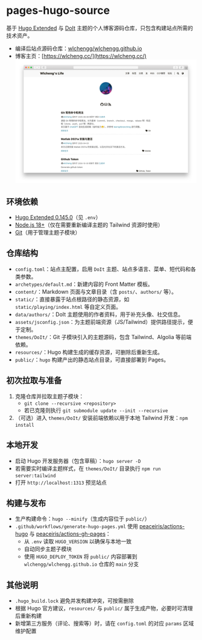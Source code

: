# pages-hugo-source

基于 [Hugo Extended](https://gohugo.io/getting-started/installing/#extended) 与 [DoIt](https://github.com/HEIGE-PCloud/DoIt) 主题的个人博客源码仓库，只包含构建站点所需的技术资产。

- 编译后站点源码仓库：[wlchengg/wlchengg.github.io](https://github.com/wlchengg/wlchengg.github.io)
- 博客主页：[https://wlcheng.cc/](https://wlcheng.cc/)
[![博客主页预览](static/images/wlcheng_cc.png)](https://wlcheng.cc/)

## 环境依赖
- [Hugo Extended 0.145.0](https://gohugo.io/getting-started/installing/#extended)（见 `.env`）
- [Node.js 18+](https://nodejs.org/)（仅在需要重新编译主题的 Tailwind 资源时使用）
- [Git](https://git-scm.com/)（用于管理主题子模块）

## 仓库结构
- `config.toml`：站点主配置，启用 `DoIt` 主题、站点多语言、菜单、短代码和各类参数。
- `archetypes/default.md`：新建内容的 Front Matter 模板。
- `content/`：Markdown 页面与文章目录（含 `posts/`、`authors/` 等）。
- `static/`：直接暴露于站点根路径的静态资源，如 `static/playing/index.html` 等自定义页面。
- `data/authors/`：DoIt 主题使用的作者资料，用于补充头像、社交信息。
- `assets/jsconfig.json`：为主题前端资源（JS/Tailwind）提供路径提示，便于定制。
- `themes/DoIt/`：Git 子模块引入的主题源码，包含 Tailwind、Algolia 等前端依赖。
- `resources/`：Hugo 构建生成的缓存资源，可删除后重新生成。
- `public/`：`hugo` 构建产出的静态站点目录，可直接部署到 Pages。

## 初次拉取与准备
1. 克隆仓库并拉取主题子模块：
   - `git clone --recursive <repository>`
   - 若已克隆则执行 `git submodule update --init --recursive`
2. （可选）进入 `themes/DoIt/` 安装前端依赖以用于本地 Tailwind 开发：`npm install`

## 本地开发
- 启动 Hugo 开发服务器（包含草稿）：`hugo server -D`
- 若需要实时编译主题样式，在 `themes/DoIt/` 目录执行 `npm run server:tailwind`
- 打开 `http://localhost:1313` 预览站点

## 构建与发布
- 生产构建命令：`hugo --minify`（生成内容位于 `public/`）
- `.github/workflows/generate-hugo-pages.yml` 使用 [peaceiris/actions-hugo](https://github.com/peaceiris/actions-hugo) 与 [peaceiris/actions-gh-pages](https://github.com/peaceiris/actions-gh-pages)：
  - 从 `.env` 读取 `HUGO_VERSION` 以确保与本地一致
  - 自动同步主题子模块
  - 使用 `HUGO_DEPLOY_TOKEN` 将 `public/` 内容部署到 `wlchengg/wlchengg.github.io` 仓库的 `main` 分支

## 其他说明
- `.hugo_build.lock` 避免并发构建冲突，可按需删除
- 根据 Hugo 官方建议，`resources/` 与 `public/` 属于生成产物，必要时可清理后重新构建
- 新增第三方服务（评论、搜索等）时，请在 `config.toml` 的对应 `params` 区域维护配置
